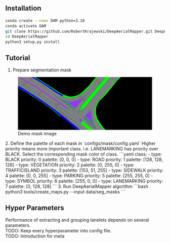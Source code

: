## Installation
```bash
conda create --name DAM python=3.10
conda activate DAM
git clone https://github.com/RobertKrajewski/DeepAerialMapper.git DeepAerialMapper
cd DeepAerialMapper
python3 setup.py install
```

## Tutorial
1. Prepare segmentation mask 
<figure>
<img src="../data/seg_masks/demo.png" width="640"/>
<figcaption>Demo mask image</figcaption>
</figure>
2. Define the palette of each mask in `configs/mask/config.yaml`
Higher priority means more important class. i.e. LANEMARKING has priority over BLACK.
Select the corresponding mask color of class.
```yaml
class:
  - type: BLACK
    priority: 0
    palette: [0, 0, 0]
  - type: ROAD
    priority: 1
    palette: [128, 128, 128]
  - type: VEGETATION
    priority: 2
    palette: [0, 255, 0]
  - type: TRAFFICISLAND
    priority: 3
    palette: [153, 51, 255]
  - type: SIDEWALK
    priority: 4
    palette: [0, 0, 255]
  - type: PARKING
    priority: 5
    palette: [255, 255, 0]
  - type: SYMBOL
    priority: 6
    palette: [255, 0, 0]
  - type: LANEMARKING
    priority: 7
    palette: [0, 128, 128]
```
3. Run DeepAerialMapper algorithm
```bash
python3 tools/create_maps.py --input data/seg_masks
```

## Hyper Parameters
Performance of extracting and grouping lanelets depends on several parameters. \
TODO: Keep every hyperparameter into config file. \
TODO: Introduction for meta